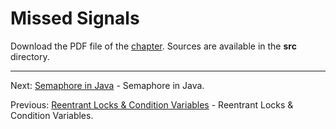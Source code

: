 # Missed Signals

Download the PDF file of the [chapter](chapter_21.pdf). Sources are available in the <b>src</b> directory. 


<hr>

Next: [Semaphore in Java](chapter_22.md "Semaphore in Java") - Semaphore in Java.

Previous: [Reentrant Locks & Condition Variables](chapter_20.md "Reentrant Locks & Condition Variables") - 
Reentrant Locks & Condition Variables.